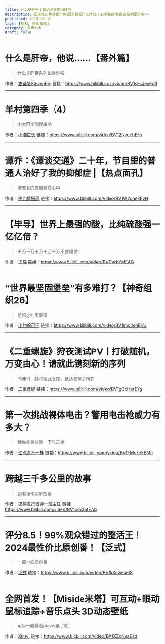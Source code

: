 ```yaml
---
title: 什么是肝帝丨每周必看第304期
description: 把玫瑰花种满整个MC服务器是什么体验？史蒂猪的MC肝帝系列更新啦>>
published: 2025-01-16
tags: [视频, 每周精选]
category: 每周必看
draft: false
---
```


# 什么是肝帝，他说......【番外篇】
> 什么是肝帝系列出番外啦

作者：[史蒂猪StevenPig](https://space.bilibili.com/390527713)
链接：https://www.bilibili.com/video/BV1sEcJexEd9

---

# 羊村第四季（4）
> 小太阳宝剑嫂来咯

作者：[小潮院长](https://space.bilibili.com/5970160)
链接：https://www.bilibili.com/video/BV12NceehEFn

---

# 谭乔：《谭谈交通》二十年，节目里的普通人治好了我的抑郁症 |【热点面孔】
> 谭警官的警服穿在心中

作者：[热门情报局](https://space.bilibili.com/412466388)
链接：https://www.bilibili.com/video/BV1W2caeREyH

---

# 【毕导】世界上最强的酸，比纯硫酸强一亿亿倍？
> 千万千万千万千万千万不要模仿！

作者：[毕导](https://space.bilibili.com/254463269)
链接：https://www.bilibili.com/video/BV11yrkYME4G

---

# “世界最坚固堡垒”有多难打？【神奇组织26】
> 组织之杜奥蒙堡

作者：[小约翰可汗](https://space.bilibili.com/23947287)
链接：https://www.bilibili.com/video/BV1imc2enEKU

---

# 《二重螺旋》狩夜测试PV丨打破随机，万变由心！请就此镌刻新的序列
> 而我们，终将循此长夜，抵达繁星之所在

作者：[二重螺旋](https://space.bilibili.com/3461571554577304)
链接：https://www.bilibili.com/video/BV1gQcHerEYg

---

# 第一次挑战裸体电击？警用电击枪威力有多大？
> 替你亲身体验一下电击枪

作者：[亿点点不一样](https://space.bilibili.com/407054668)
链接：https://www.bilibili.com/video/BV1FMcEe5EMe

---

# 跨越三千多公里的故事
> 边看操作边听故事

作者：[搞得自己很帅一班主任](https://space.bilibili.com/274424182)
链接：https://www.bilibili.com/video/BV1coc3etEAb

---

# 评分8.5！99%观众错过的整活王！2024最性价比原创番！【泛式】
> 一部小众原创番

作者：[泛式](https://space.bilibili.com/63231)
链接：https://www.bilibili.com/video/BV1kXcweuEiS

---

# 全网首发！【Miside米塔】可互动+眼动鼠标追踪+音乐点头 3D动态壁纸
> 可以一直看着player桑了呢

作者：[Xlmy_](https://space.bilibili.com/37383042)
链接：https://www.bilibili.com/video/BV1XZcNeaEsd

